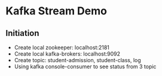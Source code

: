 # Kafka Stream Demo
## Initiation
- Create local zookeeper: localhost:2181
- Create local kafka-brokers: localhost:9092
- Create topic: student-admission, student-class, log
- Using kafka console-consumer to see status from 3 topic